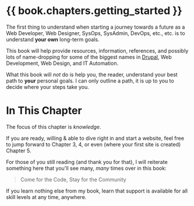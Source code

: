 # {{ book.chapters.getting_started }}

The first thing to understand when starting a journey towards a future as a Web Developer, Web Designer, SysOps, SysAdmin, DevOps, etc., etc. is to understand **your own** long-term goals.

This book will help provide resources, information, references, and possibly lots of name-dropping for some of the biggest names in [Drupal](https://drupal.org "Drupal"), Web Development, Web Design, and IT Automation.

What this book will *not* do is help you, the reader, understand your best path to **your** personal goals. I can only outline a path, it is up to you to decide where your steps take you.

# In This Chapter

The focus of this chapter is *knowledge*.

If you are ready, willing & able to dive right in and start a website, feel free to jump forward to Chapter 3, 4, or even (where your first site is created) Chapter 5.

For those of you still reading (and thank you for that), I will reiterate something here that you'll see many, *many* times over in this book:
> Come for the Code, Stay for the Community

If you learn nothing else from my book, learn that support is available for all skill levels at any time, anywhere.
